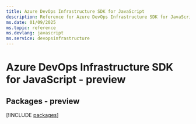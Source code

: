 ```yaml
---
title: Azure DevOps Infrastructure SDK for JavaScript
description: Reference for Azure DevOps Infrastructure SDK for JavaScript
ms.date: 01/09/2025
ms.topic: reference
ms.devlang: javascript
ms.service: devopsinfrastructure
---
```

# Azure DevOps Infrastructure SDK for JavaScript - preview
## Packages - preview
[!INCLUDE [packages](devops-infrastructure-index.md)]